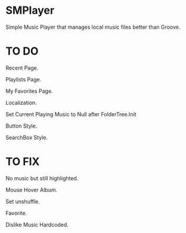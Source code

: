 # SMPlayer
Simple Music Player that manages local music files better than Groove.

# TO DO
Recent Page.

Playlists Page.

My Favorites Page.

Localization.

Set Current Playing Music to Null after FolderTree.Init

Button Style.

SearchBox Style.


# TO FIX
No music but still highlighted.

Mouse Hover Album.

Set unshuffle.

Favorite.

Dislike Music Hardcoded.